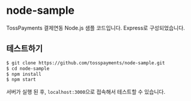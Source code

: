 # node-sample

TossPayments 결제연동 Node.js 샘플 코드입니다. Express로 구성되었습니다.

## 테스트하기

```sh
$ git clone https://github.com/tosspayments/node-sample.git
$ cd node-sample
$ npm install
$ npm start
```

서버가 실행 된 후, `localhost:3000`으로 접속해서 테스트할 수 있습니다.
